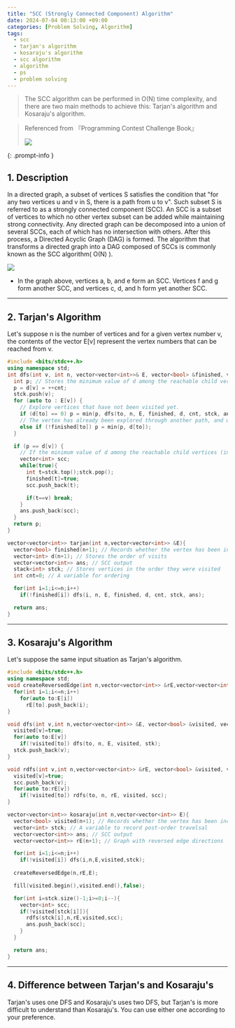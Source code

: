 ```yaml
---
title: "SCC (Strongly Connected Component) Algorithm"
date: 2024-07-04 00:13:00 +09:00
categories: [Problem Solving, Algorithm]
tags:
  - scc
  - tarjan's algorithm
  - kosaraju's algorithm
  - scc algorithm
  - algorithm
  - ps
  - problem solving
---
```


> The SCC algorithm can be performed in O(N) time complexity, and there are two main methods to achieve this: Tarjan's algorithm and Kosaraju's algorithm.

> Referenced from 『Programming Contest Challenge Book』
> 
> <img src="https://images-na.ssl-images-amazon.com/images/S/compressed.photo.goodreads.com/books/1328003271i/13446808.jpg"/>
> 
{: .prompt-info }

## 1. Description
In a directed graph, a subset of vertices S satisfies the condition that "for any two vertices u and v in S, there is a path from u to v". Such subset S is referred to as a strongly connected component (SCC). An SCC is a subset of vertices to which no other vertex subset can be added while maintaining strong connectivity. Any directed graph can be decomposed into a union of several SCCs, each of which has no intersection with others. After this process, a Directed Acyclic Graph (DAG) is formed. The algorithm that transforms a directed graph into a DAG composed of SCCs is commonly known as the SCC algorithm( O(N) ).

<img src="https://upload.wikimedia.org/wikipedia/commons/thumb/e/e1/Scc-1.svg/220px-Scc-1.svg.png">

  * In the graph above, vertices a, b, and e form an SCC. Vertices f and g form another SCC, and vertices c, d, and h form yet another SCC.


---

## 2. Tarjan's Algorithm

Let's suppose n is the number of vertices and for a given vertex number v, the contents of the vector E[v] represent the vertex numbers that can be reached from v.

```c++
#include <bits/stdc++.h>
using namespace std;
int dfs(int v, int n, vector<vector<int>>& E, vector<bool> &finished, vector<int> &d, int &cnt, stack<int> &stck, vector<vector<int>> &ans){
  int p; // Stores the minimum value of d among the reachable child vertices (including itself) that are not in SCC.
  p = d[v] = ++cnt;
  stck.push(v);
  for (auto to : E[v]) {
    // Explore vertices that have not been visited yet.
    if (d[to] == 0) p = min(p, dfs(to, n, E, finished, d, cnt, stck, ans));
    // The vertex has already been explored through another path, and we already know its d value.
    else if (!finished[to]) p = min(p, d[to]);
  }

  if (p == d[v]) {
    // If the minimum value of d among the reachable child vertices (including itself) is equal to my d, then I am the start of an SCC.
    vector<int> scc;
    while(true){
      int t=stck.top();stck.pop();
      finished[t]=true;
      scc.push_back(t);

      if(t==v) break;
    }
    ans.push_back(scc);
  }
  return p;
}

vector<vector<int>> tarjan(int n,vector<vector<int>> &E){
  vector<bool> finished(n+1); // Records whether the vertex has been included in an SCC
  vector<int> d(n+1); // Stores the order of visits
  vector<vector<int>> ans; // SCC output
  stack<int> stck; // Stores vertices in the order they were visited
  int cnt=0; // A variable for ordering

  for(int i=1;i<=n;i++)
    if(!finished[i]) dfs(i, n, E, finished, d, cnt, stck, ans);

  return ans;
}
```

---

## 3. Kosaraju's Algorithm
Let's suppose the same input situation as Tarjan's algorithm.

```c++
#include <bits/stdc++.h>
using namespace std;
void createReversedEdge(int n,vector<vector<int>> &rE,vector<vector<int>> &E){
  for(int i=1;i<=n;i++)
    for(auto to:E[i])
      rE[to].push_back(i);
}

void dfs(int v,int n,vector<vector<int>> &E, vector<bool> &visited, vector<int> &stck){
  visited[v]=true;
  for(auto to:E[v])
    if(!visited[to]) dfs(to, n, E, visited, stk);
  stck.push_back(v);
}

void rdfs(int v,int n,vector<vector<int>> &rE, vector<bool> &visited, vector<int> &scc){
  visited[v]=true;
  scc.push_back(v);
  for(auto to:rE[v])
    if(!visited[to]) rdfs(to, n, rE, visited, scc);
}

vector<vector<int>> kosaraju(int n,vector<vector<int>> E){
  vector<bool> visited(n+1); // Records whether the vertex has been included in an SCC
  vector<int> stck; // A variable to record post-order travelsal
  vector<vector<int>> ans; // SCC output
  vector<vector<int>> rE(n+1); // Graph with reversed edge directions

  for(int i=1;i<=n;i++)
    if(!visited[i]) dfs(i,n,E,visited,stck);
  
  createReversedEdge(n,rE,E);

  fill(visited.begin(),visited.end(),false);

  for(int i=stck.size()-1;i>=0;i--){
    vector<int> scc;
    if(!visited[stck[i]]){
      rdfs(stck[i],n,rE,visited,scc);
      ans.push_back(scc);
    }
  }

  return ans;
}
```
---

## 4. Difference between Tarjan's and Kosaraju's
Tarjan's uses one DFS and Kosaraju's uses two DFS, but Tarjan's is more difficult to understand than Kosaraju's. You can use either one according to your preference.